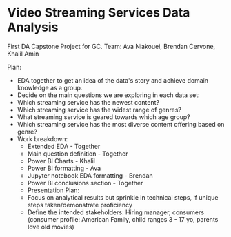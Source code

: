 # Video Streaming Services Data Analysis
First DA Capstone Project for GC. Team: Ava Niakouei, Brendan Cervone, Khalil Amin

Plan:
- EDA together to get an idea of the data's story and achieve domain knowledge as a group.
- Decide on the main questions we are exploring in each data set:
- Which streaming service has the newest content?
- Which streaming service has the widest range of genres?
- What streaming service is geared towards which age group?
- Which streaming service has the most diverse content offering based on genre?
- Work breakdown:
    - Extended EDA - Together
    - Main question definition - Together
    - Power BI Charts - Khalil
    - Power BI formatting - Ava
    - Jupyter notebook EDA formatting - Brendan
    - Power BI conclusions section - Together
    - Presentation Plan:
    - Focus on analytical results but sprinkle in technical steps, if unique steps taken/demonstrate proficiency
    - Define the intended stakeholders: Hiring manager, consumers (consumer profile: American Family, child ranges 3 - 17 yo, parents love old movies)



